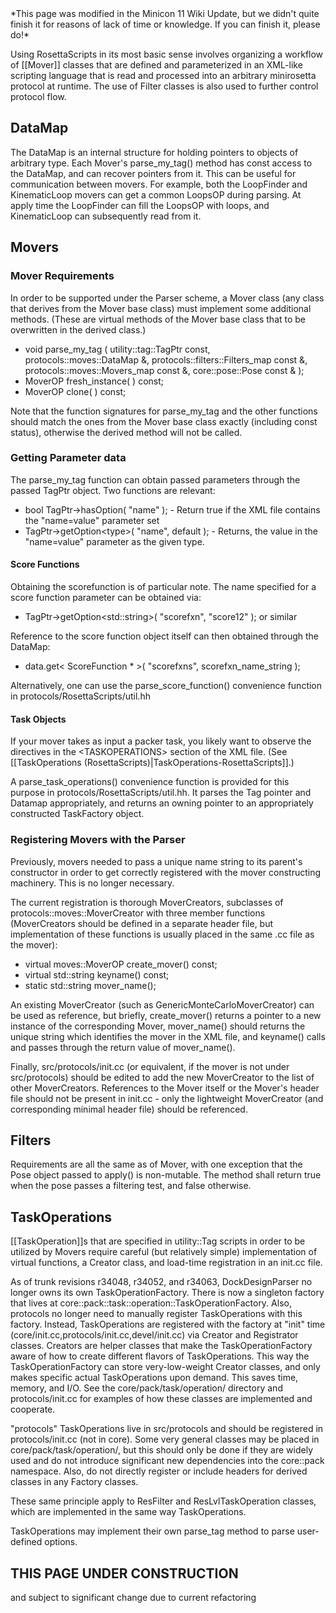 <!-- --- title: Rosettascripts Developer Guide -->*This page was modified in the Minicon 11 Wiki Update, but we didn't quite finish it for reasons of lack of time or knowledge. If you can finish it, please do!*

 Using RosettaScripts in its most basic sense involves organizing a workflow of [[Mover]] classes that are defined and parameterized in an XML-like scripting language that is read and processed into an arbitrary minirosetta protocol at runtime. The use of Filter classes is also used to further control protocol flow.

DataMap
-------

The DataMap is an internal structure for holding pointers to objects of arbitrary type. Each Mover's parse\_my\_tag() method has const access to the DataMap, and can recover pointers from it. This can be useful for communication between movers. For example, both the LoopFinder and KinematicLoop movers can get a common LoopsOP during parsing. At apply time the LoopFinder can fill the LoopsOP with loops, and KinematicLoop can subsequently read from it.

Movers
------

### Mover Requirements

In order to be supported under the Parser scheme, a Mover class (any class that derives from the Mover base class) must implement some additional methods. (These are virtual methods of the Mover base class that to be overwritten in the derived class.)

-   void parse\_my\_tag ( utility::tag::TagPtr const, protocols::moves::DataMap &, protocols::filters::Filters\_map const &, protocols::moves::Movers\_map const &, core::pose::Pose const & );
-   MoverOP fresh\_instance( ) const;
-   MoverOP clone( ) const;

Note that the function signatures for parse\_my\_tag and the other functions should match the ones from the Mover base class exactly (including const status), otherwise the derived method will not be called.

### Getting Parameter data

The parse\_my\_tag function can obtain passed parameters through the passed TagPtr object. Two functions are relevant:

-   bool TagPtr-\>hasOption( "name" ); - Return true if the XML file contains the "name=value" parameter set
-   TagPtr-\>getOption\<type\>( "name", default ); - Returns, the value in the "name=value" parameter as the given type.

#### Score Functions

Obtaining the scorefunction is of particular note. The name specified for a score function parameter can be obtained via:

-   TagPtr-\>getOption\<std::string\>( "scorefxn", "score12" ); or similar

Reference to the score function object itself can then obtained through the DataMap:

-   data.get\< ScoreFunction \* \>( "scorefxns", scorefxn\_name\_string );

Alternatively, one can use the parse\_score\_function() convenience function in protocols/RosettaScripts/util.hh

#### Task Objects

If your mover takes as input a packer task, you likely want to observe the directives in the \<TASKOPERATIONS\> section of the XML file. (See [[TaskOperations (RosettaScripts)|TaskOperations-RosettaScripts]].)

A parse\_task\_operations() convenience function is provided for this purpose in protocols/RosettaScripts/util.hh. It parses the Tag pointer and Datamap appropriately, and returns an owning pointer to an appropriately constructed TaskFactory object.

### Registering Movers with the Parser

Previously, movers needed to pass a unique name string to its parent's constructor in order to get correctly registered with the mover constructing machinery. This is no longer necessary.

The current registration is thorough MoverCreators, subclasses of protocols::moves::MoverCreator with three member functions (MoverCreators should be defined in a separate header file, but implementation of these functions is usually placed in the same .cc file as the mover):

-   virtual moves::MoverOP create\_mover() const;
-   virtual std::string keyname() const;
-   static std::string mover\_name();

An existing MoverCreator (such as GenericMonteCarloMoverCreator) can be used as reference, but briefly, create\_mover() returns a pointer to a new instance of the corresponding Mover, mover\_name() should returns the unique string which identifies the mover in the XML file, and keyname() calls and passes through the return value of mover\_name().

Finally, src/protocols/init.cc (or equivalent, if the mover is not under src/protocols) should be edited to add the new MoverCreator to the list of other MoverCreators. References to the Mover itself or the Mover's header file should not be present in init.cc - only the lightweight MoverCreator (and corresponding minimal header file) should be referenced.

Filters
-------

Requirements are all the same as of Mover, with one exception that the Pose object passed to apply() is non-mutable. The method shall return true when the pose passes a filtering test, and false otherwise.

TaskOperations
--------------

[[TaskOperation]]s that are specified in utility::Tag scripts in order to be utilized by Movers require careful (but relatively simple) implementation of virtual functions, a Creator class, and load-time registration in an init.cc file.

As of trunk revisions r34048, r34052, and r34063, DockDesignParser no longer owns its own TaskOperationFactory. There is now a singleton factory that lives at core::pack::task::operation::TaskOperationFactory. Also, protocols no longer need to manually register TaskOperations with this factory. Instead, TaskOperations are registered with the factory at "init" time (core/init.cc,protocols/init.cc,devel/init.cc) via Creator and Registrator classes. Creators are helper classes that make the TaskOperationFactory aware of how to create different flavors of TaskOperations. This way the TaskOperationFactory can store very-low-weight Creator classes, and only makes specific actual TaskOperations upon demand. This saves time, memory, and I/O. See the core/pack/task/operation/ directory and protocols/init.cc for examples of how these classes are implemented and cooperate.

"protocols" TaskOperations live in src/protocols and should be registered in protocols/init.cc (not in core). Some very general classes may be placed in core/pack/task/operation/, but this should only be done if they are widely used and do not introduce significant new dependencies into the core::pack namespace. Also, do not directly register or include headers for derived classes in any Factory classes.

These same principle apply to ResFilter and ResLvlTaskOperation classes, which are implemented in the same way TaskOperations.

TaskOperations may implement their own parse\_tag method to parse user-defined options.

THIS PAGE UNDER CONSTRUCTION
----------------------------

and subject to significant change due to current refactoring
